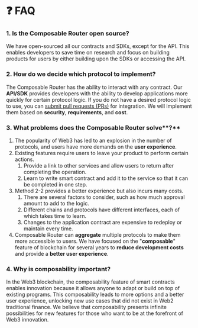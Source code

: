 # ❓ FAQ

### 1. Is  the Composable Router open source?

We have open-sourced all our contracts and SDKs, except for the API. This enables developers to save time on research and focus on building products for users by either building upon the SDKs or accessing the API.

### 2. How do we decide which protocol to implement?

The Composable Router has the ability to interact with any contract. Our **API/SDK** provides developers with the ability to develop applications more quickly for certain protocol logic. If you do not have a desired protocol logic to use, you can [submit pull requests (PRs)](https://github.com/dinngo/composable-router-logics) for integration. We will implement them based on **security**, **requirements**, and **cost**.

### **3. What problems does the** Composable Router solve**?**

1. The popularity of Web3 has led to an explosion in the number of protocols, and users have more demands on the **user experience**.
2. Existing features require users to leave your product to perform certain actions.
   1. Provide a link to other services and allow users to return after completing the operation.
   2. Learn to write smart contract and add it to the service so that it can be completed in one step.
3. Method 2-2 provides a better experience but also incurs many costs.
   1. There are several factors to consider, such as how much approval amount to add to the logic.
   2. Different chains and protocols have different interfaces, each of which takes time to learn.
   3. Changes to the application contract are expensive to redeploy or maintain every time.
4. Composable Router can **aggregate** multiple protocols to make them more accessible to users. We have focused on the "**composable**" feature of blockchain for several years to **reduce development costs** and provide a **better user experience**.

### 4. Why is composability important?

In the Web3 blockchain, the composability feature of smart contracts enables innovation because it allows anyone to adapt or build on top of existing programs. This composability leads to more options and a better user experience, unlocking new use cases that did not exist in Web2 traditional finance. We believe that composability presents infinite possibilities for new features for those who want to be at the forefront of Web3 innovation.

